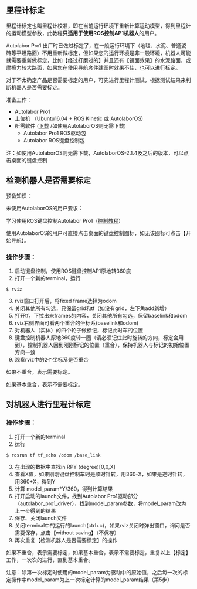 ﻿## 里程计标定

里程计标定也叫里程计校准，即在当前运行环境下重新计算运动模型，得到里程计的运动模型参数，此教程**只适用于使用ROS控制AP1机器人**的用户。

Autolabor Pro1 出厂时已做过标定了，在一般运行环境下（地毯、水泥、普通瓷砖等平坦路面）不用重新做标定，但如果您的运行环境是非一般环境，机器人可能就需要重新做标定，比如【经过打磨过的】并且还有【镜面效果】的水泥路面，或摩擦力较大路面，如果您在使用导航套件建图时效果不佳，也可以进行标定。

对于不太确定产品是否需要标定的用户，可先进行里程计测试，根据测试结果来判断机器人是否需要标定。

准备工作：

* Autolabor Pro1
* 上位机 （Ubuntu16.04 + ROS Kinetic 或 AutolaborOS)
* 所需软件 ([下载](http://www.autolabor.com.cn/download) /如使用AutolaborOS则无需下载)
    * Autolabor Pro1 ROS驱动包
    * Autolabor ROS键盘控制包

注：如使用AutolaborOS则无需下载，AutolaborOS-2.1.4及之后的版本，可以点击桌面的键盘控制

## 检测机器人是否需要标定



预备知识：

未使用AutolaborOS的用户要求：

学习使用ROS键盘控制Autolabor Pro1（[控制教程](http://www.autolabor.com.cn/usedoc/autolaborPro1/getStart#ROS%E9%94%AE%E7%9B%98%E6%8E%A7%E5%88%B6)）

使用AutolaborOS的用户可直接点击桌面的键盘控制图标，如无该图标可点击【开始导航】。


### 操作步骤：

1. 启动键盘控制，使用ROS键盘控制AP1原地转360度
2. 打开一个新的terminal，运行
  ```
  $ rviz
  ```
3. rviz窗口打开后，将fixed frame选择为odom
4. 关闭其他所有勾选，只保留grid和tf（如没有grid，左下角add新增）
5. 打开tf，下拉出来frames的内容，关闭其他所有勾选，保留baselink和odom
6. rviz右侧界面可看两个重合的坐标系(baselink和odom)
7. 对机器人（实体）的四个轮子做标记，标记此时车的位置
8. 键盘控制机器人原地360度转一圈（请必须记住此时旋转的方向，标定会用到），控制机器人回到刚刚标记的位置（重合），保持机器人与标记的初始位置方向一致
9. 观察rviz中的2个坐标系是否重合

如果不重合，表示需要标定。

如果基本重合，表示不需要标定。

## 对机器人进行里程计标定

### 操作步骤：

1. 打开一个新的terminal
2. 运行
  ```
  $ rosrun tf tf_echo /odom /base_link
  ```
3. 在出现的数据中查找in RPY (degree)[0,0,X]
4. 查看X值，如果刚刚键盘控制车时是顺时针转，用360-X，如果是逆时针转，用360+X，得到Y
5. 计算 model_param*Y/360，得到计算结果
6. 打开启动的launch文件，找到Autolabor Pro1驱动部分（autolabor_pro1_driver），找到model_param参数，将model_param改为上一步得到的结果
7. 保存、关闭launch文件
8. 关闭terminal中的运行的launch(ctrl+c)，如果rviz关闭时弹出窗口，询问是否需要保存，点击【without saving】（不保存）
9. 再次重复【检测机器人是否需要标定】的操作

如果不重合，表示需要标定，如果基本重合，表示不需要标定，重复以上【标定】工作，一次次的进行，直到基本重合。

注意：除第一次标定时使用的model_param为驱动中的原始值，之后每一次的标定操作中model_param为上一次标定计算的model_param结果（第5步）

